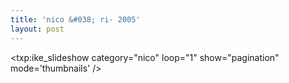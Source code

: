 ```yaml
---
title: 'nico &#038; ri- 2005'    
layout: post
---
```


<txp:ike_slideshow category="nico" loop="1" show="pagination" mode='thumbnails' />